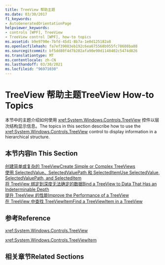 ```yaml
---
title: TreeView 帮助主题
ms.date: 03/30/2017
f1_keywords:
- AutoGeneratedOrientationPage
helpviewer_keywords:
- controls [WPF], TreeView
- TreeView control [WPF], how-to topics
ms.assetid: b9e9790e-7bfd-45d1-8b7a-1e0d125182a8
ms.openlocfilehash: fa7ef39083eb192c6ea675568b955fc78608ba88
ms.sourcegitcommit: bf5dd80f4d7b202afa90e90d1148402c5474d826
ms.translationtype: MT
ms.contentlocale: zh-CN
ms.lasthandoff: 03/30/2021
ms.locfileid: "96971030"
---
```

# <a name="treeview-how-to-topics"></a><span data-ttu-id="8660d-102">TreeView 帮助主题</span><span class="sxs-lookup"><span data-stu-id="8660d-102">TreeView How-to Topics</span></span>
<span data-ttu-id="8660d-103">本节中的主题介绍如何使用 <xref:System.Windows.Controls.TreeView> 控件以层次结构显示信息。</span><span class="sxs-lookup"><span data-stu-id="8660d-103">The topics in this section describe how to use the <xref:System.Windows.Controls.TreeView> control to display information in a hierarchical structure.</span></span>  
  
## <a name="in-this-section"></a><span data-ttu-id="8660d-104">本节内容</span><span class="sxs-lookup"><span data-stu-id="8660d-104">In This Section</span></span>  
 [<span data-ttu-id="8660d-105">创建简单或复杂的 TreeView</span><span class="sxs-lookup"><span data-stu-id="8660d-105">Create Simple or Complex TreeViews</span></span>](how-to-create-simple-or-complex-treeviews.md)  
  [<span data-ttu-id="8660d-106">使用 SelectedValue、SelectedValuePath 和 SelectedItem</span><span class="sxs-lookup"><span data-stu-id="8660d-106">Use SelectedValue, SelectedValuePath, and SelectedItem</span></span>](how-to-use-selectedvalue-selectedvaluepath-and-selecteditem.md)  
  [<span data-ttu-id="8660d-107">将 TreeView 绑定到深度无法确定的数据</span><span class="sxs-lookup"><span data-stu-id="8660d-107">Bind a TreeView to Data That Has an Indeterminable Depth</span></span>](how-to-bind-a-treeview-to-data-that-has-an-indeterminable-depth.md)  
  [<span data-ttu-id="8660d-108">提升 TreeView 的性能</span><span class="sxs-lookup"><span data-stu-id="8660d-108">Improve the Performance of a TreeView</span></span>](how-to-improve-the-performance-of-a-treeview.md)  
  [<span data-ttu-id="8660d-109">在 TreeView 中查找 TreeViewItem</span><span class="sxs-lookup"><span data-stu-id="8660d-109">Find a TreeViewItem in a TreeView</span></span>](how-to-find-a-treeviewitem-in-a-treeview.md)  
  
## <a name="reference"></a><span data-ttu-id="8660d-110">参考</span><span class="sxs-lookup"><span data-stu-id="8660d-110">Reference</span></span>  
 <xref:System.Windows.Controls.TreeView>  
  
 <xref:System.Windows.Controls.TreeViewItem>  
  
## <a name="related-sections"></a><span data-ttu-id="8660d-111">相关章节</span><span class="sxs-lookup"><span data-stu-id="8660d-111">Related Sections</span></span>

